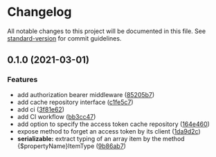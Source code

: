 # Changelog

All notable changes to this project will be documented in this file. See [standard-version](https://github.com/conventional-changelog/standard-version) for commit guidelines.

## 0.1.0 (2021-03-01)


### Features

* add authorization bearer middleware ([85205b7](https://github.com/jetimob/http-php-laravel/commit/85205b726612ae2029c74f227415a63170df9fc6))
* add cache repository interface ([c1fe5c7](https://github.com/jetimob/http-php-laravel/commit/c1fe5c7f8ee9224da04de833b8b626b23c3bf544))
* add ci ([3f81e62](https://github.com/jetimob/http-php-laravel/commit/3f81e6271ab6429de0fd162064c66827d7fbbf5b))
* add CI workflow ([bb3cc47](https://github.com/jetimob/http-php-laravel/commit/bb3cc47386f8e6845bd44024e2de33ed7101ae51))
* add option to specify the access token cache repository ([164e460](https://github.com/jetimob/http-php-laravel/commit/164e460384ea6934c2df996388acf5ff12db5afa))
* expose method to forget an access token by its client ([1da9d2c](https://github.com/jetimob/http-php-laravel/commit/1da9d2c15a3efdc91c42f63262f828f817c115a9))
* **serializable:** extract typing of an array item by the method {$propertyName}ItemType ([9b86ab7](https://github.com/jetimob/http-php-laravel/commit/9b86ab78771fea25d7e0330fe95eaa1bdf7beed1))
